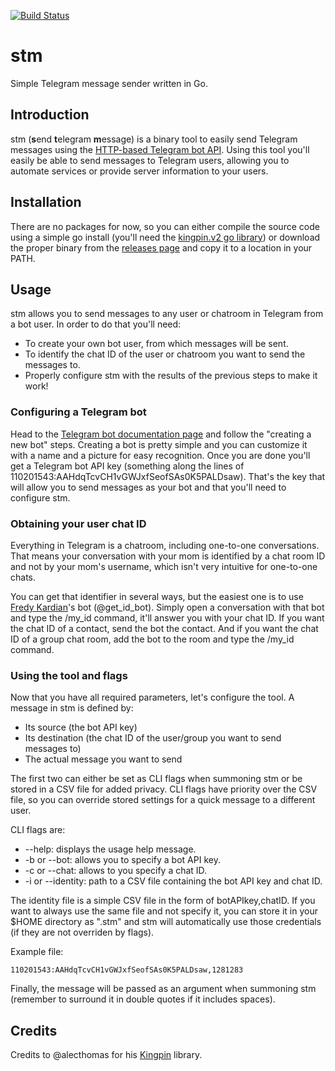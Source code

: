[![Build Status](https://travis-ci.org/albertquiroga/stm.svg?branch=master)](https://travis-ci.org/albertquiroga/stm)

# stm
Simple Telegram message sender written in Go.

## Introduction
stm (**s**end **t**elegram **m**essage) is a binary tool to easily send Telegram messages using the [HTTP-based Telegram bot API](https://core.telegram.org/bots/api#making-requests). Using this tool you'll easily be able to send messages to Telegram users, allowing you to automate services or provide server information to your users.

## Installation
There are no packages for now, so you can either compile the source code using a simple go install (you'll need the [kingpin.v2 go library](https://github.com/alecthomas/kingpin)) or download the proper binary from the [releases page](https://github.com/albertquiroga/stm/releases) and copy it to a location in your PATH.

## Usage
stm allows you to send messages to any user or chatroom in Telegram from a bot user. In order to do that you'll need:

* To create your own bot user, from which messages will be sent.
* To identify the chat ID of the user or chatroom you want to send the messages to.
* Properly configure stm with the results of the previous steps to make it work!

### Configuring a Telegram bot
Head to the [Telegram bot documentation page](https://core.telegram.org/bots#6-botfather) and follow the "creating a new bot" steps. Creating a bot is pretty simple and you can customize it with a name and a picture for easy recognition. Once you are done you'll get a Telegram bot API key (something along the lines of 110201543:AAHdqTcvCH1vGWJxfSeofSAs0K5PALDsaw). That's the key that will allow you to send messages as your bot and that you'll need to configure stm.

### Obtaining your user chat ID
Everything in Telegram is a chatroom, including one-to-one conversations. That means your conversation with your mom is identified by a chat room ID and not by your mom's username, which isn't very intuitive for one-to-one chats.

You can get that identifier in several ways, but the easiest one is to use [Fredy Kardian](https://stackoverflow.com/users/6223024/fredy-kardian)'s bot (@get_id_bot). Simply open a conversation with that bot and type the /my_id command, it'll answer you with your chat ID. If you want the chat ID of a contact, send the bot the contact. And if you want the chat ID of a group chat room, add the bot to the room and type the /my_id command.

### Using the tool and flags
Now that you have all required parameters, let's configure the tool. A message in stm is defined by:

* Its source (the bot API key)
* Its destination (the chat ID of the user/group you want to send messages to)
* The actual message you want to send

The first two can either be set as CLI flags when summoning stm or be stored in a CSV file for added privacy. CLI flags have priority over the CSV file, so you can override stored settings for a quick message to a different user.

CLI flags are:

* --help: displays the usage help message.
* -b or --bot: allows you to specify a bot API key.
* -c or --chat: allows to you specify a chat ID.
* -i or --identity: path to a CSV file containing the bot API key and chat ID.

The identity file is a simple CSV file in the form of botAPIkey,chatID. If you want to always use the same file and not specify it, you can store it in your $HOME directory as ".stm" and stm will automatically use those credentials (if they are not overriden by flags).

Example file:

`110201543:AAHdqTcvCH1vGWJxfSeofSAs0K5PALDsaw,1281283`

Finally, the message will be passed as an argument when summoning stm (remember to surround it in double quotes if it includes spaces).

## Credits

Credits to @alecthomas for his [Kingpin](https://github.com/alecthomas/kingpin) library.
